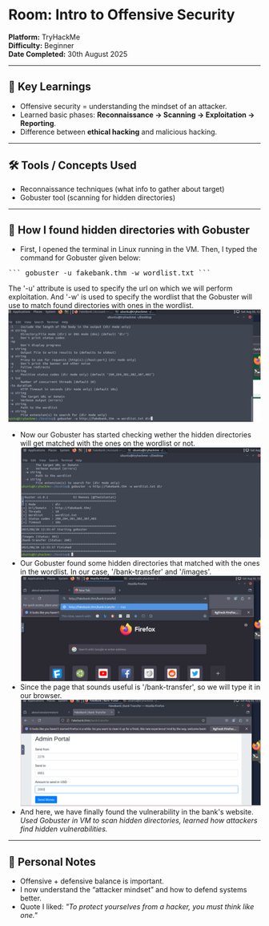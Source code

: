 # Room: Intro to Offensive Security
**Platform:** TryHackMe  
**Difficulty:** Beginner  
**Date Completed:** 30th August 2025  

---

## 🔑 Key Learnings
- Offensive security = understanding the mindset of an attacker.  
- Learned basic phases: **Reconnaissance → Scanning → Exploitation → Reporting**.  
- Difference between **ethical hacking** and malicious hacking.  

---

## 🛠 Tools / Concepts Used
- Reconnaissance techniques (what info to gather about target)  
- Gobuster tool (scanning for hidden directories)  

---

## 📌 How I found hidden directories with Gobuster
- First, I opened the terminal in Linux running in the VM. Then, I typed the command for Gobuster given below:
<pre>``` gobuster -u fakebank.thm -w wordlist.txt ```</pre>
The '-u' attribute is used to specify the url on which we will perform exploitation. And '-w' is used to specify the wordlist that the Gobuster will use to match found directories with ones in the wordlist.
![Ghostbuster Scan](images/ghostbuster1.png)
- Now our Gobuster has started checking wether the hidden directories will get matched with the ones on the wordlist or not.
![Ghostbuster Scan](images/ghostbuster2.png)
- Our Gobuster found some hidden directories that matched with the ones in the wordlist. In our case, '/bank-transfer' and '/images'.
![Ghostbuster Scan](images/ghostbuster3.png)
- Since the page that sounds useful is '/bank-transfer', so we will type it in our browser.
![Ghostbuster Scan](images/ghostbuster4.png)
- And here, we have finally found the vulnerability in the bank's website.
*Used Gobuster in VM to scan hidden directories, learned how attackers find hidden vulnerabilities.*

---

## 📝 Personal Notes
- Offensive + defensive balance is important.  
- I now understand the “attacker mindset” and how to defend systems better.  
- Quote I liked: *"To protect yourselves from a hacker, you must think like one."*


